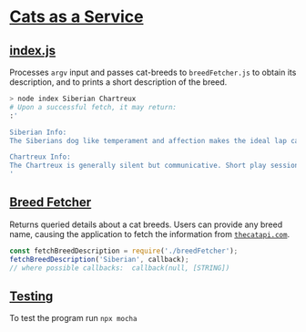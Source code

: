 # [Cats as a Service](https://github.com/RahmatSaeedi/focals/blob/master/json_the_cat/)
## [index.js](https://github.com/RahmatSaeedi/focals/blob/master/json_the_cat/index.js)
Processes `argv` input and passes cat-breeds to `breedFetcher.js` to obtain its description, and to prints a short description of the breed.
```bash
> node index Siberian Chartreux
# Upon a successful fetch, it may return:
:'

Siberian Info:
The Siberians dog like temperament and affection makes the ideal lap cat and will live quite happily indoors. Very agile and powerful, the Siberian cat can easily leap and reach high places, including the tops of refrigerators and even doors.

Chartreux Info:
The Chartreux is generally silent but communicative. Short play sessions, mixed with naps and meals are their perfect day. Whilst appreciating any attention you give them, they are not demanding, content instead to follow you around devotedly, sleep on your bed and snuggle with you if you’re not feeling well.
'
```
## [Breed Fetcher](https://github.com/RahmatSaeedi/focals/blob/master/json_the_cat/breedFetcher.js)
Returns queried details about a cat breeds. Users can provide any breed name, causing the application to fetch the information from [`thecatapi.com`](https://thecatapi.com/).

```js
const fetchBreedDescription = require('./breedFetcher');
fetchBreedDescription('Siberian', callback);
// where possible callbacks:  callback(null, [STRING])
```

## [Testing](https://github.com/RahmatSaeedi/focals/blob/master/json_the_cat/test/breedFetcherTest.js)
To test the program run `npx mocha`